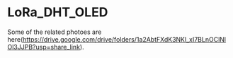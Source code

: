 # LoRa_DHT_OLED
Some of the related photoes are here(https://drive.google.com/drive/folders/1a2AbtFXdK3NKl_xI7BLnOClNlOl3JJPB?usp=share_link).
